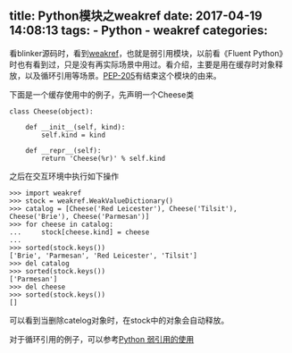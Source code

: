 title: Python模块之weakref
date: 2017-04-19 14:08:13
tags:
    - Python
    - weakref
categories:
---
看blinker源码时，看到[weakref](https://docs.python.org/3/library/weakref.html)，也就是弱引用模块，以前看《Fluent Python》时也有看到过，只是没有再实际场景中用过。看介绍，主要是用在缓存时对象释放，以及循环引用等场景。[PEP-205](http://www.python.org/dev/peps/pep-0205/)有结束这个模块的由来。

下面是一个缓存使用中的例子，先声明一个Cheese类
```
class Cheese(object):

    def __init__(self, kind):
        self.kind = kind

    def __repr__(self):
        return 'Cheese(%r)' % self.kind
```
之后在交互环境中执行如下操作

```
>>> import weakref
>>> stock = weakref.WeakValueDictionary()
>>> catalog = [Cheese('Red Leicester'), Cheese('Tilsit'), Cheese('Brie'), Cheese('Parmesan')]
>>> for cheese in catalog:
...     stock[cheese.kind] = cheese
...
>>> sorted(stock.keys())
['Brie', 'Parmesan', 'Red Leicester', 'Tilsit']
>>> del catalog
>>> sorted(stock.keys())
['Parmesan']
>>> del cheese
>>> sorted(stock.keys())
[]
```
可以看到当删除catelog对象时，在stock中的对象会自动释放。

对于循环引用的例子，可以参考[Python 弱引用的使用](http://www.jianshu.com/p/0cecea85ae3b)

